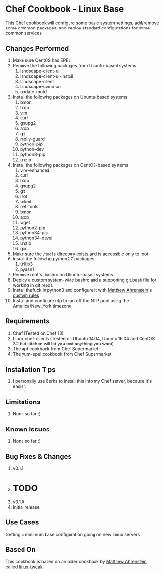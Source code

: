 Chef Cookbook - Linux Base
==============
This Chef cookbook will configure some basic system settings, add/remove some common packages, and deploy standard configurations for some common services  

Changes Performed
------------
1. Make sure CentOS has EPEL
2. Remove the following packages from Ubuntu-based systems
    1. landscape-client-ui
    2. landscape-client-ui-install
    3. landscape-client
    4. landscape-common
    5. update-motd
3. Install the following packages on Ubuntu-based systems
    1. bmon
    2. htop
    3. vim
    4. curl
    5. gnupg2
    6. atop
    7. git
    8. molly-guard
    9. python-pip
    10. python-dev
    11. python3-pip
    12. unzip
4. Install the following packages on CentOS-based systems
    1. vim-enhanced
    2. curl
    3. htop
    4. gnupg2
    5. git
    6. lsof
    7. telnet
    8. net-tools
    9. bmon
    10. atop
    11. wget
    12. python2-pip
    13. python34-pip
    14. python34-devel
    15. unzip
    16. gcc
5. Make sure the `/tools` directory exists and is accessible only to root
6. install the following python2.7 packages
    1. urllib3
    2. pyasn1
7. Remove root's .bashrc on Ubuntu-based systems
8. Deploy a custom system-wide bashrc and a supporting git.bash file for working in git repos
9. Install thefuck in python3 and configure it with [Matthew Ahrenstein](https://www.ahrenstein.com)'s [custom rules](https://github.com/ahrenstein/thefuck-rules)
10. Install and configure ntp to run off the NTP pool using the America/New_York timezone

Requirements
------------
1. Chef (Tested on Chef 13)
2. Linux chef-clients (Tested on Ubuntu 14.04, Ubuntu 16.04 and CentOS 7.2 but kitchen will let you test anything you want)
3. The apt cookbook from Chef Supermarket
4. The yum-epel cookbook from Chef Supermarket

Installation Tips
------------

1. I personally use Berks to install this into my Chef server, because it's easier.

Limitations
------------
 1. None so far :)

Known Issues
------------
1. None so far :)

Bug Fixes & Changes
------------

1. v0.1.1
  1. # TODO
2. v0.1.0
  1. Initial release

Use Cases
------------
Getting a minimum base configuration going on new Linux servers 

Based On
------------
This cookbook is based on an older cookbook by [Matthew Ahrenstein](https://www.ahrenstein.com) called [linux-tweak](https://github.com/ahrenstein/chefcookbook-public-linuxtweak)
